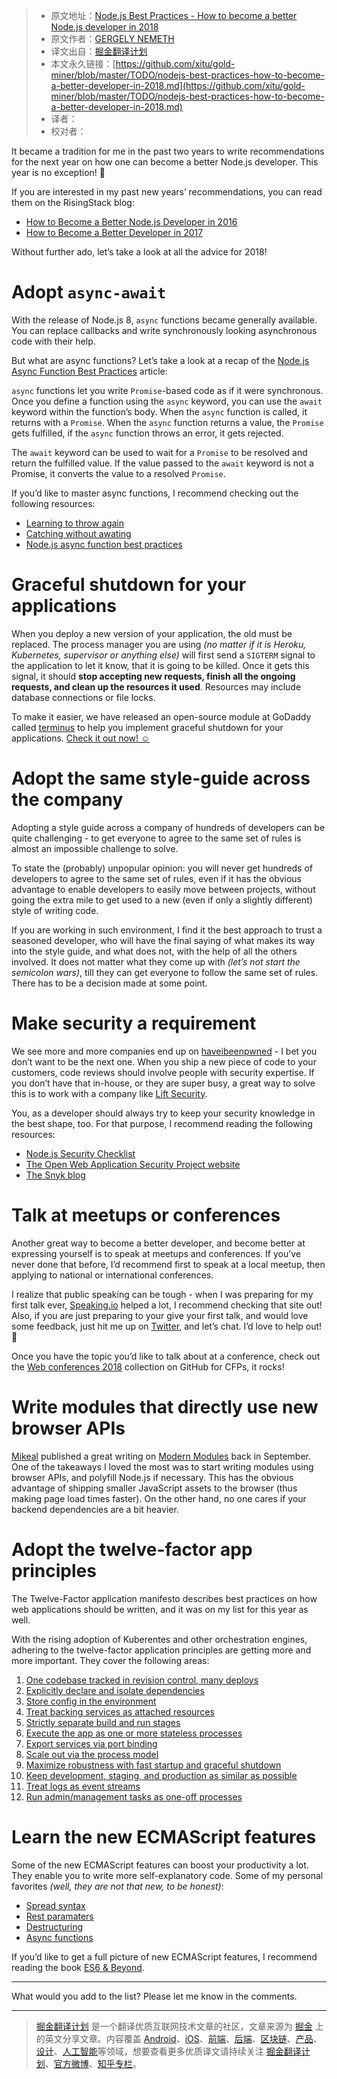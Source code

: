 > * 原文地址：[Node.js Best Practices - How to become a better Node.js developer in 2018](https://nemethgergely.com/nodejs-best-practices-how-to-become-a-better-developer-in-2018/)
> * 原文作者：[GERGELY NEMETH](https://nemethgergely.com/)
> * 译文出自：[掘金翻译计划](https://github.com/xitu/gold-miner)
> * 本文永久链接：[https://github.com/xitu/gold-miner/blob/master/TODO/nodejs-best-practices-how-to-become-a-better-developer-in-2018.md](https://github.com/xitu/gold-miner/blob/master/TODO/nodejs-best-practices-how-to-become-a-better-developer-in-2018.md)
> * 译者：
> * 校对者：

It became a tradition for me in the past two years to write recommendations for the next year on how one can become a better Node.js developer. This year is no exception! 🤗

If you are interested in my past new years’ recommendations, you can read them on the RisingStack blog:

* [How to Become a Better Node.js Developer in 2016](https://blog.risingstack.com/how-to-become-a-better-node-js-developer-in-2016/)
* [How to Become a Better Developer in 2017](https://blog.risingstack.com/node-js-best-practices-2017/)

Without further ado, let’s take a look at all the advice for 2018!

# Adopt `async-await`

With the release of Node.js 8, `async` functions became generally available. You can replace callbacks and write synchronously looking asynchronous code with their help.

But what are async functions? Let’s take a look at a recap of the [Node.js Async Function Best Practices](https://nemethgergely.com/async-function-best-practices/) article:

`async` functions let you write `Promise`-based code as if it were synchronous. Once you define a function using the `async` keyword, you can use the `await` keyword within the function’s body. When the `async` function is called, it returns with a `Promise`. When the `async` function returns a value, the `Promise` gets fulfilled, if the `async` function throws an error, it gets rejected.

The `await` keyword can be used to wait for a `Promise` to be resolved and return the fulfilled value. If the value passed to the `await` keyword is not a Promise, it converts the value to a resolved `Promise`.

If you’d like to master async functions, I recommend checking out the following resources:

* [Learning to throw again](https://hueniverse.com/learning-to-throw-again-79b498504d28)
* [Catching without awating](https://hueniverse.com/catching-without-awaiting-b2cb7df45790)
* [Node.js async function best practices](https://nemethgergely.com/async-function-best-practices/)

# Graceful shutdown for your applications

When you deploy a new version of your application, the old must be replaced. The process manager you are using _(no matter if it is Heroku, Kubernetes, supervisor or anything else)_ will first send a `SIGTERM` signal to the application to let it know, that it is going to be killed. Once it gets this signal, it should **stop accepting new requests, finish all the ongoing requests, and clean up the resources it used**. Resources may include database connections or file locks.

To make it easier, we have released an open-source module at GoDaddy called [terminus](https://github.com/godaddy/terminus) to help you implement graceful shutdown for your applications. [Check it out now! ☺️](https://github.com/godaddy/terminus)

# Adopt the same style-guide across the company

Adopting a style guide across a company of hundreds of developers can be quite challenging - to get everyone to agree to the same set of rules is almost an impossible challenge to solve.

To state the (probably) unpopular opinion: you will never get hundreds of developers to agree to the same set of rules, even if it has the obvious advantage to enable developers to easily move between projects, without going the extra mile to get used to a new (even if only a slightly different) style of writing code.

If you are working in such environment, I find it the best approach to trust a seasoned developer, who will have the final saying of what makes its way into the style guide, and what does not, with the help of all the others involved. It does not matter what they come up with _(let’s not start the semicolon wars)_, till they can get everyone to follow the same set of rules. There has to be a decision made at some point.

# Make security a requirement

We see more and more companies end up on [haveibeenpwned](https://haveibeenpwned.com/) - I bet you don’t want to be the next one. When you ship a new piece of code to your customers, code reviews should involve people with security expertise. If you don’t have that in-house, or they are super busy, a great way to solve this is to work with a company like [Lift Security](https://liftsecurity.io/reviews/).

You, as a developer should always try to keep your security knowledge in the best shape, too. For that purpose, I recommend reading the following resources:

* [Node.js Security Checklist](https://blog.risingstack.com/node-js-security-checklist/)
* [The Open Web Application Security Project website](https://www.owasp.org/index.php/Main_Page)
* [The Snyk blog](https://snyk.io/blog/)

# Talk at meetups or conferences

Another great way to become a better developer, and become better at expressing yourself is to speak at meetups and conferences. If you’ve never done that before, I’d recommend first to speak at a local meetup, then applying to national or international conferences.

I realize that public speaking can be tough - when I was preparing for my first talk ever, [Speaking.io](http://speaking.io/) helped a lot, I recommend checking that site out! Also, if you are just preparing to your give your first talk, and would love some feedback, just hit me up on [Twitter](https://twitter.com/nthgergo), and let’s chat. I’d love to help out! 🤗

Once you have the topic you’d like to talk about at a conference, check out the [Web conferences 2018](https://github.com/asciidisco/web-conferences-2018/blob/master/README.md) collection on GitHub for CFPs, it rocks!

# Write modules that directly use new browser APIs

[Mikeal](https://medium.com/@mikeal) published a great writing on [Modern Modules](https://medium.com/@mikeal/modern-modules-d99b6867b8f1) back in September. One of the takeaways I loved the most was to start writing modules using browser APIs, and polyfill Node.js if necessary. This has the obvious advantage of shipping smaller JavaScript assets to the browser (thus making page load times faster). On the other hand, no one cares if your backend dependencies are a bit heavier.

# Adopt the twelve-factor app principles

The Twelve-Factor application manifesto describes best practices on how web applications should be written, and it was on my list for this year as well.

With the rising adoption of Kuberentes and other orchestration engines, adhering to the twelve-factor application principles are getting more and more important. They cover the following areas:

1. [One codebase tracked in revision control, many deploys](http://12factor.net/codebase)
2. [Explicitly declare and isolate dependencies](http://12factor.net/dependencies)
3. [Store config in the environment](http://12factor.net/config)
4. [Treat backing services as attached resources](http://12factor.net/backing-services)
5. [Strictly separate build and run stages](http://12factor.net/build-release-run)
6. [Execute the app as one or more stateless processes](http://12factor.net/processes)
7. [Export services via port binding](http://12factor.net/port-binding)
8. [Scale out via the process model](http://12factor.net/concurrency)
9. [Maximize robustness with fast startup and graceful shutdown](http://12factor.net/disposability)
10. [Keep development, staging, and production as similar as possible](http://12factor.net/dev-prod-parity)
11. [Treat logs as event streams](http://12factor.net/logs)
12. [Run admin/management tasks as one-off processes](http://12factor.net/admin-processes)

# Learn the new ECMAScript features

Some of the new ECMAScript features can boost your productivity a lot. They enable you to write more self-explanatory code. Some of my personal favorites _(well, they are not that new, to be honest)_:

* [Spread syntax](https://developer.mozilla.org/en-US/docs/Web/JavaScript/Reference/Operators/Spread_operator)
* [Rest paramaters](https://developer.mozilla.org/en-US/docs/Web/JavaScript/Reference/Functions/rest_parameters)
* [Destructuring](https://developer.mozilla.org/en-US/docs/Web/JavaScript/Reference/Operators/Destructuring_assignment)
* [Async functions](https://developer.mozilla.org/en-US/docs/Web/JavaScript/Reference/Statements/async_function)

If you’d like to get a full picture of new ECMAScript features, I recommend reading the book [ES6 & Beyond](https://github.com/getify/You-Dont-Know-JS/blob/master/es6%20&%20beyond/README.md#you-dont-know-js-es6--beyond).

* * *

What would you add to the list? Please let me know in the comments. 


---

> [掘金翻译计划](https://github.com/xitu/gold-miner) 是一个翻译优质互联网技术文章的社区，文章来源为 [掘金](https://juejin.im) 上的英文分享文章。内容覆盖 [Android](https://github.com/xitu/gold-miner#android)、[iOS](https://github.com/xitu/gold-miner#ios)、[前端](https://github.com/xitu/gold-miner#前端)、[后端](https://github.com/xitu/gold-miner#后端)、[区块链](https://github.com/xitu/gold-miner#区块链)、[产品](https://github.com/xitu/gold-miner#产品)、[设计](https://github.com/xitu/gold-miner#设计)、[人工智能](https://github.com/xitu/gold-miner#人工智能)等领域，想要查看更多优质译文请持续关注 [掘金翻译计划](https://github.com/xitu/gold-miner)、[官方微博](http://weibo.com/juejinfanyi)、[知乎专栏](https://zhuanlan.zhihu.com/juejinfanyi)。
